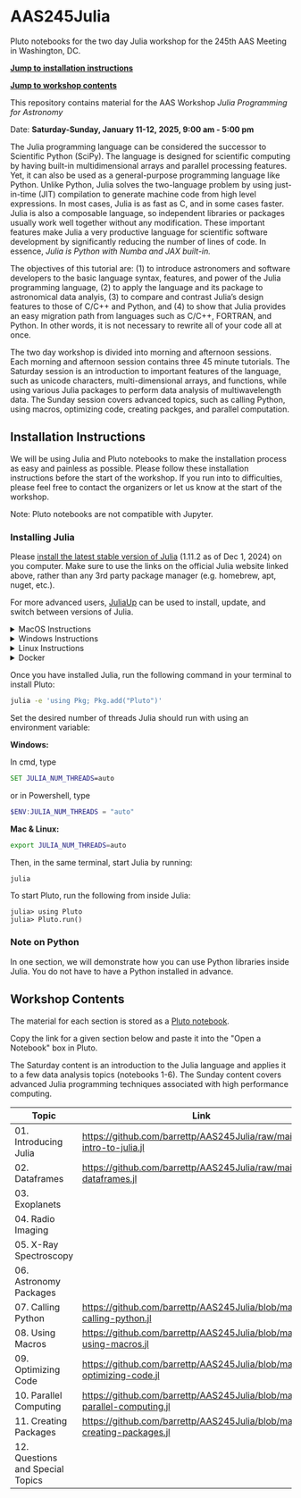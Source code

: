 # AAS245Julia
Pluto notebooks for the two day Julia workshop for the 245th AAS Meeting in Washington, DC.

[**Jump to installation instructions**](#installation-instructions)

[**Jump to workshop contents**](#workshop-contents)

This repository contains material for the AAS Workshop *Julia Programming for Astronomy*

Date: **Saturday-Sunday, January 11-12, 2025, 9:00 am - 5:00 pm**

The Julia programming language can be considered the successor to Scientific Python (SciPy). The language is designed for scientific computing by having built-in multidimensional arrays and parallel processing features. Yet, it can also be used as a general-purpose programming language like Python. Unlike Python, Julia solves the two-language problem by using just-in-time (JIT) compilation to generate machine code from high level expressions. In most cases, Julia is as fast as C, and in some cases faster. Julia is also a composable language, so independent libraries or packages usually work well together without any modification. These important features make Julia a very productive language for scientific software development by significantly reducing the number of lines of code. In essence, *Julia is Python with Numba and JAX built-in.* 

The objectives of this tutorial are: (1) to introduce astronomers and software developers to the basic language syntax, features, and power of the Julia programming language, (2) to apply the language and its package to astronomical data analyis, (3) to compare and contrast Julia’s design features to those of C/C++ and Python, and (4) to show that Julia provides an easy migration path from languages such as C/C++, FORTRAN, and Python. In other words, it is not necessary to rewrite all of your code all at once.

The two day workshop is divided into morning and afternoon sessions. Each morning and afternoon session contains three 45 minute tutorials. The Saturday session is an introduction to important features of the language, such as unicode characters, multi-dimensional arrays, and functions, while using various Julia packages to perform data analysis of multiwavelength data. The Sunday session covers advanced topics, such as calling Python, using macros, optimizing code, creating packges, and parallel computation.

## Installation Instructions

We will be using Julia and Pluto notebooks to make the installation process as easy and painless as possible. Please follow these installation instructions before the start of the workshop. If you run into to difficulties, please feel free to contact the organizers or let us know at the start of the workshop.

Note: Pluto notebooks are not compatible with Jupyter.

### Installing Julia
Please [install the latest stable version of Julia](https://julialang.org/downloads/) (1.11.2 as of Dec 1, 2024) on you computer. Make sure to use the links on the official Julia website linked above, rather than any 3rd party package manager (e.g. homebrew, apt, nuget, etc.).

For more advanced users, [JuliaUp](https://github.com/JuliaLang/juliaup) can be used to install, update, and switch between versions of Julia. 

<details>
<summary>MacOS Instructions</summary>
If you have a new mac with an M1 processor, make sure to select the "M-series Processor" link for improved performance.
</details>

<details>
<summary>Windows Instructions</summary>
This <a href="https://www.microsoft.com/store/apps/9NJNWW8PVKMN">Microsoft Store</a> link can also be used to install JuliaUp.

We strongly recomend you use the Windows Terminal included in Windows 11 or downloadable from this <a href="https://aka.ms/terminal">Microsoft Store link</a>. Windows Terminal has improved font and math symbol rendering compared to the antiquated `cmd.exe`.
</details>

<details>
<summary>Linux Instructions</summary>
After downloading the correct version of Julia for your operating system, expand the archive (e.g. <code>tar -xvf julia-xyz.tar.gz</code>) and place the binary <code>julia-xyz/bin/julia</code> in your <code>PATH</code>.

The versions of Julia included in OS package managers (yum, apt, pacman, etc) frequently have bugs not seen in the offical binaries and should be avoided. For more information, <a href="https://julialang.org/downloads/platform/#a_brief_note_about_unofficial_binaries">see here</a>.
</details>

<details>
<summary>Docker</summary>
Julia runs in lightweight, self-contained environments. It is therefore not usually necessary to install Julia within Docker for the sake of reproducibility.
</details>

Once you have installed Julia, run the following command in your terminal to install Pluto:
```bash
julia -e 'using Pkg; Pkg.add("Pluto")'
```

Set the desired number of threads Julia should run with using an environment variable:

**Windows:**

In cmd, type
```cmd
SET JULIA_NUM_THREADS=auto
```
or in Powershell, type
```ps1
$ENV:JULIA_NUM_THREADS = "auto"
```

**Mac & Linux:**
```bash
export JULIA_NUM_THREADS=auto
```


Then, in the same terminal, start Julia by running:
```bash
julia
```

To start Pluto, run the following from inside Julia:
```julia-repl
julia> using Pluto
julia> Pluto.run()
```

### Note on Python
In one section, we will demonstrate how you can use Python libraries inside Julia. You do not have to have a Python installed in advance.

## Workshop Contents

The material for each section is stored as a [Pluto notebook](https://plutojl.org/). 

Copy the link for a given section below and paste it into the "Open a Notebook" box in Pluto.

The Saturday content is an introduction to the Julia language and applies it to a few data analysis topics (notebooks 1-6).
The Sunday content covers advanced Julia programming techniques associated with high performance computing.

| Topic | Link | 
|-------|------|
| 01. Introducing Julia | https://github.com/barrettp/AAS245Julia/raw/main/01-intro-to-julia.jl |
| 02. Dataframes | https://github.com/barrettp/AAS245Julia/raw/main/02-dataframes.jl |
| 03. Exoplanets |  |
| 04. Radio Imaging |  |
| 05. X-Ray Spectroscopy |  |
| 06. Astronomy Packages |  |
| 07. Calling Python | https://github.com/barrettp/AAS245Julia/blob/main/07-calling-python.jl |
| 08. Using Macros | https://github.com/barrettp/AAS245Julia/blob/main/08-using-macros.jl |
| 09. Optimizing Code | https://github.com/barrettp/AAS245Julia/blob/main/09-optimizing-code.jl |
| 10. Parallel Computing | https://github.com/barrettp/AAS245Julia/blob/main/10-parallel-computing.jl |
| 11. Creating Packages | https://github.com/barrettp/AAS245Julia/blob/main/11-creating-packages.jl | 
| 12. Questions and Special Topics | |
